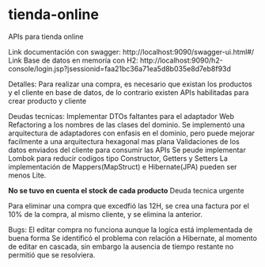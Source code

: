 # tienda-online
APIs para tienda online

Link documentación con swagger: http://localhost:9090/swagger-ui.html#/
Link Base de datos en memoría con H2: http://localhost:9090/h2-console/login.jsp?jsessionid=faa21bc36a71ea5d8b035e8d7eb8f93d

Detalles: 
Para realizar una compra, es necesario que existan los productos y el cliente en base de datos, de lo contrario existen APIs habilitadas para crear producto y cliente

Deudas tecnicas: 
Implementar DTOs faltantes para el adaptador Web
Refactoring a los nombres de las clases del dominio.
Se implementó una arquitectura de adaptadores con enfasis en el dominio, pero puede mejorar facilmente a una arquitectura hexagonal mas plana
Validaciones de los datos enviados del cliente para consumir las APIs
Se peude implementar Lombok para reducir codigos tipo Constructor, Getters y Setters
La implementación de Mappers(MapStruct) e Hibernate(JPA) pueden ser menos Lite.

**No se tuvo en cuenta el stock de cada producto** Deuda tecnica urgente

Para eliminar una compra que excedfió las 12H, se crea una factura por el 10% de la compra, al mismo cliente, y se elimina la anterior.


Bugs:
El editar compra no funciona aunque la logíca está implementada de buena forma
Se identificó el problema con relación a Hibernate, al momento de editar en cascada, sin embargo la ausencia de tiempo restante no permitió que se resolviera.
